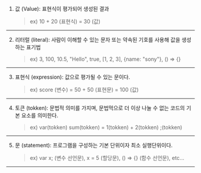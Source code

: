 1. 값 (Value): 표현식이 평가되어 생성된 결과
   > ex) 10 + 20 (표현식) = 30 (값)

---

2. 리터럴 (literal): 사람이 이해할 수 있는 문자 또는 약속된 기호를 사용해 값을 생성하는 표기법
   > ex) 3, 100, 10.5, "Hello", true, [1, 2, 3], {name: "sony"}, () => {}

---

3. 표현식 (expression): 값으로 평가될 수 있는 문이다.
   > ex) score (변수) = 50 + 50 (표현문) = 100 (값)

---

4. 토큰 (tokken): 문법적 의미를 가지며, 문법먹으로 더 이상 나눌 수 없는 코드의 기본 요소를 의미한다.
   > ex) var(tokken) sum(tokken) = 1(tokken) + 2(tokken) ;(tokken)

---

5. 문 (statement): 프로그램을 구성하는 기본 단위이자 최소 실행단위이다.
   > ex) var x; (변수 선언문), x = 5 (할당문), () => {} (함수 선언문), etc...

---
